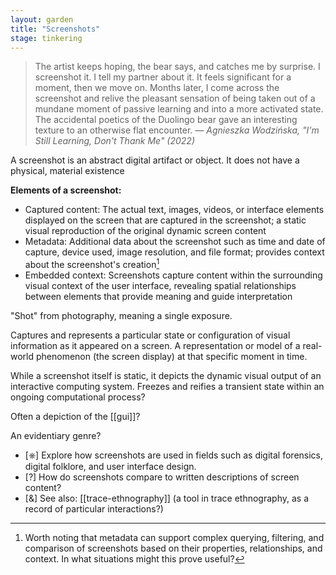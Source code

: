 ```yaml
---  
layout: garden
title: "Screenshots"
stage: tinkering
---
```


> The artist keeps hoping, the bear says, and catches me by surprise. I screenshot it. I tell my partner about it. It feels significant for a moment, then we move on. Months later, I come across the screenshot and relive the pleasant sensation of being taken out of a mundane moment of passive learning and into a more activated state. The accidental poetics of the Duolingo bear gave an interesting texture to an otherwise flat encounter.
<em>— Agnieszka Wodzińska, "I'm Still Learning, Don't Thank Me" (2022)</em>

A screenshot is an abstract digital artifact or object. It does not have a physical, material existence

**Elements of a screenshot:**

- Captured content: The actual text, images, videos, or interface elements displayed on the screen that are captured in the screenshot; a static visual reproduction of the original dynamic screen content 
- Metadata: Additional data about the screenshot such as time and date of capture, device used, image resolution, and file format; provides context about the screenshot's creation[^1]
- Embedded context: Screenshots capture content within the surrounding visual context of the user interface, revealing spatial relationships between elements that provide meaning and guide interpretation

"Shot" from photography, meaning a single exposure.

Captures and represents a particular state or configuration of visual information as it appeared on a screen. A representation or model of a real-world phenomenon (the screen display) at that specific moment in time.

While a screenshot itself is static, it depicts the dynamic visual output of an interactive computing system. Freezes and reifies a transient state within an ongoing computational process?

Often a depiction of the [[gui]]?

An evidentiary genre?

- [⎈] Explore how screenshots are used in fields such as digital forensics, digital folklore, and user interface design.
- [?] How do screenshots compare to written descriptions of screen content?
- [&] See also: [[trace-ethnography]] (a tool in trace ethnography, as a record of particular interactions?)

[^1]: Worth noting that metadata can support complex querying, filtering, and comparison of screenshots based on their properties, relationships, and context. In what situations might this prove useful?